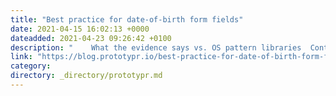 ```yaml
---
title: "Best practice for date-of-birth form fields"
date: 2021-04-15 16:02:13 +0000
dateadded: 2021-04-23 09:26:42 +0100
description: "    What the evidence says vs. OS pattern libraries  Continue reading on Prototypr »  "
link: "https://blog.prototypr.io/best-practice-for-date-of-birth-form-fields-91bf67bb3640?source=rss----eb297ea1161a---4"
category:
directory: _directory/prototypr.md
---
```

